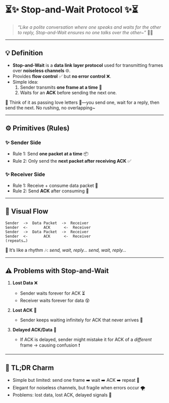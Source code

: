# ⏳✨ Stop-and-Wait Protocol ✨⏳

> _“Like a polite conversation where one speaks and waits for the other to reply, Stop-and-Wait ensures no one talks over the other~”_ 💬💞

---

## 💡 Definition

- **Stop-and-Wait** is a **data link layer protocol** used for transmitting frames over **noiseless channels** 🌐.
- Provides **flow control** ✅ but **no error control** ❌.
- Simple idea:
  1. Sender transmits **one frame at a time** 📨
  2. Waits for an **ACK** before sending the next one.

🎀 Think of it as passing love letters 💌—you send one, wait for a reply, then send the next. No rushing, no overlapping~

---

## ⚙️ Primitives (Rules)

### ✨ Sender Side

- Rule 1: Send **one packet at a time** 📦
- Rule 2: Only send the **next packet after receiving ACK** ✅

### ✨ Receiver Side

- Rule 1: Receive + consume data packet 🍪
- Rule 2: Send **ACK** after consuming 📩

---

## 📜 Visual Flow

```
Sender  ->  Data Packet  ->  Receiver
Sender  <-       ACK      <-  Receiver
Sender  ->  Data Packet  ->  Receiver
Sender  <-       ACK      <-  Receiver
(repeats…)
```

💭 It’s like a rhythm 🎶: _send, wait, reply… send, wait, reply…_

---

## ⚠️ Problems with Stop-and-Wait

1. **Lost Data** ❌
   - Sender waits forever for ACK ⏳
   - Receiver waits forever for data 😵

2. **Lost ACK** 💨
   - Sender keeps waiting infinitely for ACK that never arrives 🥲

3. **Delayed ACK/Data** 🐢
   - If ACK is delayed, sender might mistake it for ACK of a _different_ frame → causing confusion ❗

---

## 🧠 TL;DR Charm

- Simple but limited: send one frame ➡️ wait ➡️ ACK ➡️ repeat 🔁
- Elegant for noiseless channels, but fragile when errors occur 🌪️
- Problems: lost data, lost ACK, delayed signals 🚨
